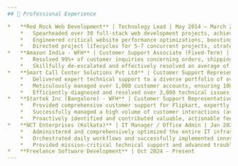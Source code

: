 ```yaml
---
## 💼 Professional Experience

*   **Red Rock Web Development** | Technology Lead | May 2014 – March 2020 (Remote employment)
    *   Spearheaded over 30 full-stack web development projects, achieving 98%+ on-time delivery and exceeding client quality benchmarks by an average of 15%.
    *   Engineered critical website performance optimizations, boosting average site speed by 45% and elevating user engagement metrics by 30%, positively impacting SEO rankings.
    *   Directed project lifecycles for 5-7 concurrent projects, strategically allocating resources and managing team deliverables to consistently meet or exceed all strategic business objectives.
*   **Amazon India - WFH** | Customer Support Associate (Fixed-Term) | June 2020 – Dec 2020 (Remote employment)
    *   Resolved 99%+ of customer inquiries concerning orders, shipping, and returns within the first interaction, surpassing resolution time targets by an average of 20% and handling 50+ inquiries daily.
    *   Skillfully de-escalated and effectively resolved an average of 30+ complex customer escalations daily, maintaining a 96%+ customer satisfaction rating and receiving consistent positive feedback.
*   **Smart Call Center Solutions Pvt Ltd** | Customer Support Representative | March 2021 – March 2022 (On-site employment)
    *   Delivered expert technical support to a diverse portfolio of over 950 US-based customers utilizing Electronic Logging Devices (ELD), achieving a 98% first-call resolution rate and reducing recurring ticket volume by 10%.
    *   Meticulously managed over 1,000 customer accounts, ensuring 100% accuracy in device reporting and maintaining full compliance with federal DOT regulations for all clients.
    *   Efficiently diagnosed and resolved over 3,000 technical issues pertaining to ELD devices, reducing average client downtime by 40% and improving overall device uptime by 25%.
*   **Startek Inc (Bangalore) - WFH** | Customer Support Representative | May 2022 – June 2023 (Remote employment)
    *   Provided comprehensive customer support for Flipkart, expertly managing 80-100 daily inquiries related to orders, returns, and intricate logistics challenges, ensuring swift and effective resolutions in over 90% of cases.
    *   Successfully managed a high volume of customer interactions (averaging 1,600+ per month), consistently achieving 97%+ customer satisfaction ratings and exceeding quality assurance benchmarks by over 12%.
    *   Proactively identified and contributed valuable, actionable feedback that resulted in a 20% improvement in first-call resolution rates, a 15% reduction in average customer handling time, and enhanced knowledge base documentation.
*   **NCT Enterprises (Kolkata)** | IT Manager / Office Admin | Jan 2024 – Sept 2024 (On-site employment)
    *   Administered and comprehensively optimized the entire IT infrastructure, supporting over 150 users and 200+ devices, thereby enhancing overall operational efficiency by 40% within the first 6 months.
    *   Orchestrated daily workflows and successfully implemented innovative strategic initiatives that boosted team productivity by 30%, reduced operational costs by 25%, and improved inter-departmental collaboration through new communication tools.
    *   Provided mission-critical technical support and advanced troubleshooting for all in-house hardware and software systems, drastically reducing system downtime by 75%, resolving 99.9% of all technical issues within a 3-hour timeframe, and implementing a new preventative maintenance schedule.
*   **Freelance Software Development** | Oct 2024 - Present
---
```


